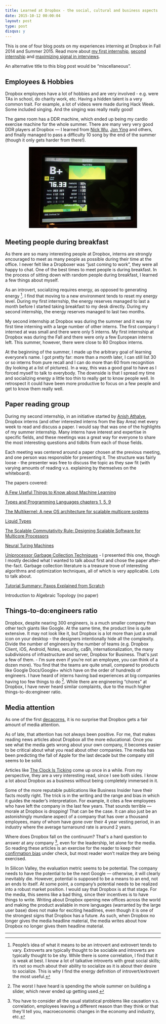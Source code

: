 ```yaml
---
title: Learned at Dropbox - the social, cultural and business aspects
date: 2015-10-12 00:00:04
layout: post
type: post
disqus: y
---
```


This is one of four blog posts on my experiences interning at Dropbox in Fall 2014 and Summer 2015. Read more about [my first internship](/2015/10/12/dropbox-first-internship), [second internship](/2015/10/12/dropbox-second-internship.html) and [maximizing signal in interviews](/2015/10/12/dropbox-interviews.html).

An alternative title to this blog post would be “miscellaneous”.

Employees & Hobbies
-------------------

Dropbox employees have a lot of hobbies and are very involved - e.g. were TAs in school, do charity work, etc. Having a hidden talent is a very common trait. For example, a lot of videos were made during Hack Week. Some included singing. And the singing was really really good!

The game room has a DDR machine, which ended up being my cardio exercise machine for the whole summer. There are many very very good DDR players at Dropbox — I learned from [Nick Wu](https://www.quora.com/Nick-Wu-4), [Jon Ying](http://www.fastcompany.com/3043856/tech-forecast/behind-the-scenes-at-dropbox-black-ops) and others, and finally managed to pass a difficulty 10 song by the end of the summer (though it only gets harder from there!).

<center><img src="/images/2015/10/ddr.jpg" width="350"/></center>

Meeting people during breakfast
-------------------------------

As there are so many interesting people at Dropbox, interns are strongly encouraged to meet as many people as possible during their time at the office. I never felt like a Dropboxer was “just coming to work”, they were all happy to chat. One of the best times to meet people is during breakfast. In the process of sitting down with random people during breakfast, I learned a few things about myself.

As an introvert, socializing requires energy, as opposed to generating energy [^0]. I find that moving to a new environment tends to reset my energy level. During my first internship, the energy reserves managed to last a month before I started taking breakfast to my desk directly. During my second internship, the energy reserves managed to last two months.

My second internship at Dropbox was during the summer and it was my first time interning with a large number of other interns. The first company I interned at was small and there were only 5 interns. My first internship at Dropbox was during the Fall and there were only a few European interns left. This summer, however, there were close to 80 Dropbox interns.

At the beginning of the summer, I made up the arbitrary goal of learning everyone’s name. I got pretty far: more than a month later, I can still list 30 or so interns from pure recall and I can do more than 60 from recognition (by looking at a list of pictures). In a way, this was a good goal to have as I forced myself to talk to everybody. The downside is that I spread my time and socializing energy a little too thin to really get to know people well. In retrospect it could have been more productive to focus on a few people and get to know them really well.

Paper reading group
-------------------

During my second internship, in an initiative started by [Anish Athalye](http://www.anishathalye.com/), Dropbox interns (and other interested interns from the Bay Area) met every week to read and discuss a paper. I would say that was one of the highlights of my summer internship. Many interns have interest and expertise in specific fields, and these meetings was a great way for everyone to share the most interesting questions and tidbits from each of those fields.

Each meeting was centered around a paper chosen at the previous meeting, and one person was responsible for presenting it. The structure was fairly loose - the presenter was free to discuss the topic as they saw fit (with varying amounts of reading v.s. explaining by themselves on the whiteboard).

The papers covered:

[A Few Useful Things to Know about Machine Learning](http://homes.cs.washington.edu/~pedrod/papers/cacm12.pdf)

[Types and Programming Languages chapters 1, 5, 9](http://port70.net/~nsz/articles/book/pierce_types_and_programming_languages_2002.pdf)

[The Multikernel: A new OS architecture for scalable multicore systems](http://www.barrelfish.org/barrelfish_sosp09.pdf)

[Liquid Types](http://goto.ucsd.edu/~rjhala/liquid/liquid_types.pdf)

[The Scalable Commutativity Rule: Designing Scalable Software for Multicore Processors](http://web.mit.edu/amdragon/www/pubs/commutativity-sosp13.pdf)

[Neural Turing Machines](http://arxiv.org/abs/1410.5401)

[Uniprocessor Garbage Collection Techniques](http://www3.nd.edu/~dthain/courses/cse40243/spring2006/gc-survey.pdf) - I presented this one, though I mostly decided what I wanted to talk about first and chose the paper after-the-fact. Garbage collection literature is a treasure trove of interesting algorithms and optimization techniques, all of which is very applicable. Lots to talk about.

[Tutorial Summary: Paxos Explained from Scratch](http://www.ux.uis.no/~meling/papers/2013-paxostutorial-opodis.pdf)

Introduction to Algebraic Topology (no paper)

Things-to-do:engineers ratio
-------------------------------

Dropbox, despite nearing 300 engineers, is a much smaller company than other tech giants like Google. At the same time, the product line is quite extensive. It may not look like it, but Dropbox is a lot more than just a small icon on your desktop - the designers intentionally hide all the complexity. Divide the number of engineers by the number of teams (e.g. Dropbox Client, iOS, Android, Notes, security, ca$h, internationalization, the many subdivisions of infrastructure and server, Dropbox for Business. That's just a few of them. - I’m sure even if you’re not an employee, you can think of a dozen more). You find that the teams are quite small, compared to products like Google Docs/Google+ which have on the order of hundreds of engineers. I have heard of interns having bad experiences at big companies having too few things to do [^1]. While there are engineering “chores” at Dropbox, I have never heard similar complaints, due to the much higher things-to-do:engineer ratio.

Media attention
---------------

As one of the first [decacorns](http://www.businessinsider.com/decacorn-is-the-new-unicorn-2015-3), it is no surprise that Dropbox gets a fair amount of media attention.

As of late, that attention has not always been positive. For me, that makes reading news articles about Dropbox all the more educational. Once you see what the media gets wrong about your own company, it becomes easier to be critical about what you read about other companies. The media has been predicting the fall of Apple for the last decade but the company still seems to be solid.

Articles like [The Clock Is Ticking](http://www.businessinsider.com/the-clock-is-ticking-for-dropbox-2015-4) come up once in a while. From my perspective, they are a very interesting read, since I see both sides. I know a lot about Dropbox as a business without being completely immersed in it.

Some of the more reputable publications like Business Insider have their facts mostly right. The trick is in the writing and the range and bias in which it guides the reader’s interpretation. For example, it cites a few employees who have left the company in the last few years. That sounds terrible — morale at Dropbox is dropping! That can be the case. It can also just be an astonishingly mundane aspect of a company that has over a thousand employees, many of whom have gone over their 4 year vesting period, in an industry where the average turnaround rate is around 2 years.

Where does Dropbox fall on the continuum? That's a hard question to answer at any company [^2], even for the leadership, let alone for the media. So reading these articles is an exercise for the reader to keep their [confirmation bias](http://www.sciencedaily.com/terms/confirmation_bias.htm) under check, but most reader won’t realize they are being exercised.

In Silicon Valley, the evaluation metric seems to be potential. The company needs to have the potential to be the next Google — otherwise, it will clearly inevitably die. However, potential is supposed to be a means to an end, not an ends to itself. At some point, a company’s potential needs to be realized into a robust market position. I would say that Dropbox is at that stage. For the media, this seems like a bad thing, since their incentives is to have things to write. Writing about Dropbox opening new offices across the world and making the product available in more languages (warranted by the large user base) does not make for exciting headlines, even though it is one of the strongest signs that Dropbox has a future. As such, when Dropbox no longer gives the media headline material, the media writes about how Dropbox no longer gives them headline material.

-----------------------------------------------

[^0]: People’s idea of what it means to be an introvert and extrovert tends to vary. Extroverts are typically thought to be sociable and introverts are typically thought to be shy. While there is some correlation, I find that it is weak at best. I know a lot of talkative introverts with great social skills; it’s not so much about their ability to socialize as it is about their desire to socialize. This is why I find the energy definition of introvert/extrovert the most useful.

[^1]: The worst I have heard is spending the whole summer on building a slider, which never ended up getting used.

[^2]: You have to consider all the usual statistical problems like causation v.s. correlation, employees leaving a different reason than they think or that they'll tell you, macroeconomic changes in the economy and industry, etc.
